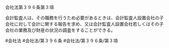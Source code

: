 会社法第３９６条第３項

会計監査人は、その職務を行うため必要があるときは、会計監査人設置会社の子会社に対して会計に関する報告を求め、又は会計監査人設置会社若しくはその子会社の業務及び財産の状況の調査をすることができる。

#会社法
#会社法/第３９６条
#会社法/第３９６条/第３項
